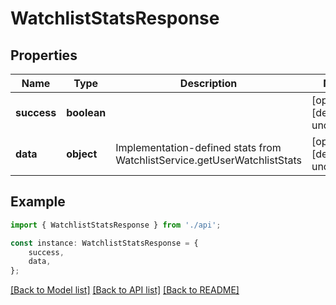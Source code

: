 # WatchlistStatsResponse


## Properties

Name | Type | Description | Notes
------------ | ------------- | ------------- | -------------
**success** | **boolean** |  | [optional] [default to undefined]
**data** | **object** | Implementation-defined stats from WatchlistService.getUserWatchlistStats | [optional] [default to undefined]

## Example

```typescript
import { WatchlistStatsResponse } from './api';

const instance: WatchlistStatsResponse = {
    success,
    data,
};
```

[[Back to Model list]](../README.md#documentation-for-models) [[Back to API list]](../README.md#documentation-for-api-endpoints) [[Back to README]](../README.md)
